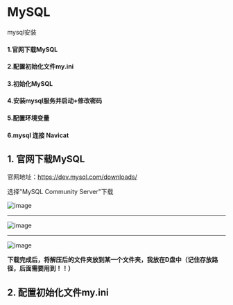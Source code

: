 # MySQL
mysql安装
#### 1.官网下载MySQL
#### 2.配置初始化文件my.ini
#### 3.初始化MySQL
#### 4.安装mysql服务并启动+修改密码
#### 5.配置环境变量
#### 6.mysql 连接 Navicat


## 1. 官网下载MySQL

官网地址：https://dev.mysql.com/downloads/

选择"MySQL Community Server"下载

![image](https://user-images.githubusercontent.com/63994835/159439974-a7305c6a-f17c-4e68-9fd1-9aae8be26b71.png)

----------------------------

![image](https://user-images.githubusercontent.com/63994835/159440007-9c288ad6-3cf4-4ba5-92e1-9bf51b321068.png)

----------------------------

![image](https://user-images.githubusercontent.com/63994835/159440085-e8f0f665-5868-4b30-b474-02a8b2c4c379.png)

**下载完成后，将解压后的文件夹放到某一个文件夹，我放在D盘中（记住存放路径，后面需要用到！！）**


## 2. 配置初始化文件my.ini
